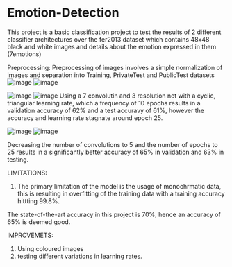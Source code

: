 # Emotion-Detection
This project is a basic classification project to test the results of 2 different classifier architectures over the fer2013 dataset which contains 48x48 black and white images and details about the emotion expressed in them (7emotions)

Preprocessing:
Preprocessing of images involves a simple normalization of images and separation into Training, PrivateTest and PublicTest datasets 
![image](https://user-images.githubusercontent.com/74304695/183113285-7229649a-1d8a-4841-a2fc-c0f8db6e24e4.png) ![image](https://user-images.githubusercontent.com/74304695/183113318-1ddc8df8-1bd1-424d-ad60-914b21dac230.png)

![image](https://user-images.githubusercontent.com/74304695/183115432-ef10e49b-a0dc-4c4c-af7b-0fa6ae698efd.png)
 ![image](https://user-images.githubusercontent.com/74304695/183114439-a327d41c-82ec-49be-bb64-b646d11b4ba0.png)
Using a 7 convolutin and 3 resolution net with a cyclic, triangular learning rate, which a frequency of 10 epochs results in a validation accuracy of 62% and a test accuravy of 61%, however the accuracy and learning rate stagnate around epoch 25. 


![image](https://user-images.githubusercontent.com/74304695/183115497-b9b736f3-43df-4883-90f8-be4182fabad1.png) ![image](https://user-images.githubusercontent.com/74304695/183115159-05cd1fd4-164f-4461-81df-015eaf39b763.png)

Decreasing the number of convolutions to 5 and the number of epochs to 25 results in a significantly better accuracy of 65% in validation and 63% in testing.

LIMITATIONS:
1. The primary limitation of the model is the usage of monochrmatic data, this is resulting in overfitting of the training data with a training accuracy hittting 99.8%.

The state-of-the-art accuracy in this project is 70%, hence an accuracy of 65% is deemed good.

IMPROVEMETS: 
1. Using coloured images
2. testing different variations in learning rates. 
